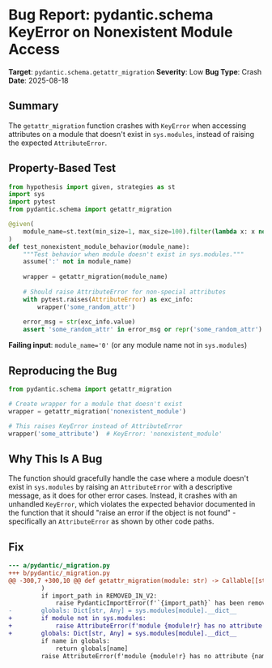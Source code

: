 # Bug Report: pydantic.schema KeyError on Nonexistent Module Access

**Target**: `pydantic.schema.getattr_migration`
**Severity**: Low
**Bug Type**: Crash
**Date**: 2025-08-18

## Summary

The `getattr_migration` function crashes with `KeyError` when accessing attributes on a module that doesn't exist in `sys.modules`, instead of raising the expected `AttributeError`.

## Property-Based Test

```python
from hypothesis import given, strategies as st
import sys
import pytest
from pydantic.schema import getattr_migration

@given(
    module_name=st.text(min_size=1, max_size=100).filter(lambda x: x not in sys.modules)
)
def test_nonexistent_module_behavior(module_name):
    """Test behavior when module doesn't exist in sys.modules."""
    assume(':' not in module_name)
    
    wrapper = getattr_migration(module_name)
    
    # Should raise AttributeError for non-special attributes
    with pytest.raises(AttributeError) as exc_info:
        wrapper('some_random_attr')
    
    error_msg = str(exc_info.value)
    assert 'some_random_attr' in error_msg or repr('some_random_attr') in error_msg
```

**Failing input**: `module_name='0'` (or any module name not in `sys.modules`)

## Reproducing the Bug

```python
from pydantic.schema import getattr_migration

# Create wrapper for a module that doesn't exist
wrapper = getattr_migration('nonexistent_module')

# This raises KeyError instead of AttributeError
wrapper('some_attribute')  # KeyError: 'nonexistent_module'
```

## Why This Is A Bug

The function should gracefully handle the case where a module doesn't exist in `sys.modules` by raising an `AttributeError` with a descriptive message, as it does for other error cases. Instead, it crashes with an unhandled `KeyError`, which violates the expected behavior documented in the function that it should "raise an error if the object is not found" - specifically an `AttributeError` as shown by other code paths.

## Fix

```diff
--- a/pydantic/_migration.py
+++ b/pydantic/_migration.py
@@ -300,7 +300,10 @@ def getattr_migration(module: str) -> Callable[[str], Any]:
         )
         if import_path in REMOVED_IN_V2:
             raise PydanticImportError(f'`{import_path}` has been removed in V2.')
-        globals: Dict[str, Any] = sys.modules[module].__dict__
+        if module not in sys.modules:
+            raise AttributeError(f'module {module!r} has no attribute {name!r}')
+        globals: Dict[str, Any] = sys.modules[module].__dict__
         if name in globals:
             return globals[name]
         raise AttributeError(f'module {module!r} has no attribute {name!r}')
```
